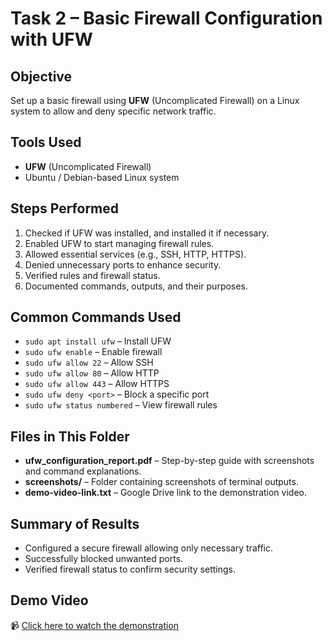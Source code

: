 # Task 2 – Basic Firewall Configuration with UFW

## Objective
Set up a basic firewall using **UFW** (Uncomplicated Firewall) on a Linux system to allow and deny specific network traffic.

## Tools Used
- **UFW** (Uncomplicated Firewall)
- Ubuntu / Debian-based Linux system

## Steps Performed
1. Checked if UFW was installed, and installed it if necessary.
2. Enabled UFW to start managing firewall rules.
3. Allowed essential services (e.g., SSH, HTTP, HTTPS).
4. Denied unnecessary ports to enhance security.
5. Verified rules and firewall status.
6. Documented commands, outputs, and their purposes.

## Common Commands Used
- `sudo apt install ufw` – Install UFW
- `sudo ufw enable` – Enable firewall
- `sudo ufw allow 22` – Allow SSH
- `sudo ufw allow 80` – Allow HTTP
- `sudo ufw allow 443` – Allow HTTPS
- `sudo ufw deny <port>` – Block a specific port
- `sudo ufw status numbered` – View firewall rules

## Files in This Folder
- **ufw_configuration_report.pdf** – Step-by-step guide with screenshots and command explanations.
- **screenshots/** – Folder containing screenshots of terminal outputs.
- **demo-video-link.txt** – Google Drive link to the demonstration video.

## Summary of Results
- Configured a secure firewall allowing only necessary traffic.
- Successfully blocked unwanted ports.
- Verified firewall status to confirm security settings.

## Demo Video
📹 [Click here to watch the demonstration](https://drive.google.com/file/d/1jpA8Bbm2ddvG_qYQmCtq5PM86bOnSxYC/view?usp=sharing)
